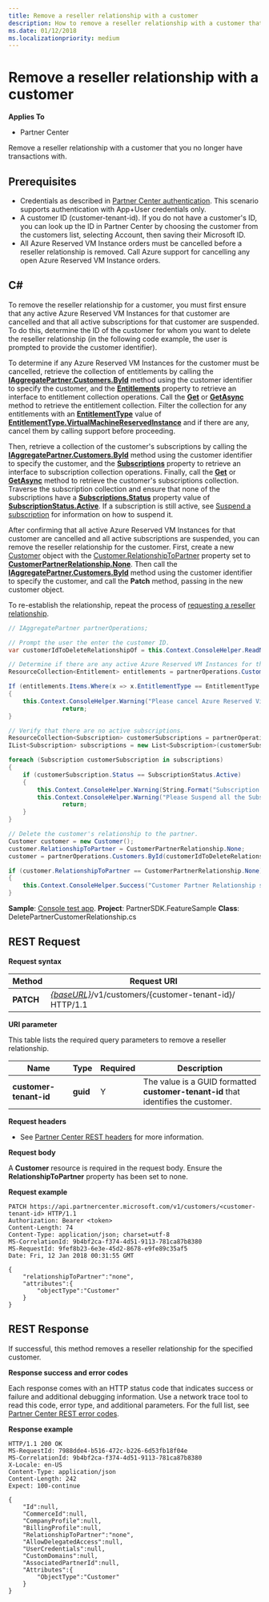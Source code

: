 ```yaml
---
title: Remove a reseller relationship with a customer
description: How to remove a reseller relationship with a customer that you no longer have transactions with. 
ms.date: 01/12/2018
ms.localizationpriority: medium
---
```


# Remove a reseller relationship with a customer


**Applies To**

- Partner Center  


Remove a reseller relationship with a customer that you no longer have transactions with. 

## <span id="Prerequisites"/><span id="prerequisites"/><span id="PREREQUISITES"/>Prerequisites


- Credentials as described in [Partner Center authentication](partner-center-authentication.md). This scenario supports authentication with App+User credentials only.
- A customer ID (customer-tenant-id). If you do not have a customer's ID, you can look up the ID in Partner Center by choosing the customer from the customers list, selecting Account, then saving their Microsoft ID.
- All Azure Reserved VM Instance orders must be cancelled before a reseller relationship is removed. Call Azure support for cancelling any open Azure Reserved VM Instance orders.

## <span id="C_"/><span id="c_"/>C#


To remove the reseller relationship for a customer, you must first ensure that any active Azure Reserved VM Instances for that customer are cancelled and that all active subscriptions for that customer are suspended. To do this, determine the ID of the customer for whom you want to delete the reseller relationship (in the following code example, the user is prompted to provide the customer identifier). 

To determine if any Azure Reserved VM Instances for the customer must be cancelled, retrieve the collection of entitlements by calling the [**IAggregatePartner.Customers.ById**](https://docs.microsoft.com/dotnet/api/microsoft.store.partnercenter.customers.icustomercollection.byid) method using the customer identifier to specify the customer, and the [**Entitlements**](https://docs.microsoft.com/dotnet/api/microsoft.store.partnercenter.customers.icustomer.subscriptions) property to retrieve an interface to entitlement collection operations. Call the [**Get**](https://docs.microsoft.com/dotnet/api/microsoft.store.partnercenter.subscriptions.isubscriptioncollection.get) or [**GetAsync**](https://docs.microsoft.com/dotnet/api/microsoft.store.partnercenter.subscriptions.isubscriptioncollection.getasync) method to retrieve the entitlement collection. Filter the collection for any entitlements with an [**EntitlementType**](entitlement-resources.md#entitlementtype) value of [**EntitlementType.VirtualMachineReservedInstance**](entitlement-resources.md#entitlementtype) and if there are any, cancel them by calling support before proceeding. 

Then, retrieve a collection of the customer's subscriptions by calling the [**IAggregatePartner.Customers.ById**](https://docs.microsoft.com/dotnet/api/microsoft.store.partnercenter.customers.icustomercollection.byid) method using the customer identifier to specify the customer, and the [**Subscriptions**](https://docs.microsoft.com/dotnet/api/microsoft.store.partnercenter.customers.icustomer.subscriptions) property to retrieve an interface to subscription collection operations. Finally, call the [**Get**](https://docs.microsoft.com/dotnet/api/microsoft.store.partnercenter.subscriptions.isubscriptioncollection.get) or [**GetAsync**](https://docs.microsoft.com/dotnet/api/microsoft.store.partnercenter.subscriptions.isubscriptioncollection.getasync) method to retrieve the customer's subscriptions collection. Traverse the subscription collection and ensure that none of the subscriptions have a [**Subscriptions.Status**](https://docs.microsoft.com/dotnet/api/microsoft.store.partnercenter.models.subscriptions.subscription.status) property value of [**SubscriptionStatus.Active**](https://docs.microsoft.com/dotnet/api/microsoft.store.partnercenter.models.subscriptions.subscriptionstatus). If a subscription is still active, see [Suspend a subscription](https://review.docs.microsoft.com/partner-center/develop/suspend-a-subscription) for information on how to suspend it. 

After confirming that all active Azure Reserved VM Instances for that customer are cancelled and all active subscriptions are suspended, you can remove the reseller relationship for the customer. First, create a new [Customer](https://docs.microsoft.com/dotnet/api/microsoft.store.partnercenter.models.customers.customer) object with the [Customer.RelationshipToPartner](https://docs.microsoft.com/dotnet/api/microsoft.store.partnercenter.models.customers.customer.relationshiptopartner) property set to [**CustomerPartnerRelationship.None**](https://docs.microsoft.com/dotnet/api/microsoft.store.partnercenter.models.customers.customerpartnerrelationship). Then call the [**IAggregatePartner.Customers.ById**](https://docs.microsoft.com/dotnet/api/microsoft.store.partnercenter.customers.icustomercollection.byid) method using the customer identifier to specify the customer, and call the **Patch** method, passing in the new customer object.

To re-establish the relationship, repeat the process of [requesting a reseller relationship](https://docs.microsoft.com/partner-center/develop/request-reseller-relationship). 


``` csharp
// IAggregatePartner partnerOperations;

// Prompt the user the enter the customer ID.
var customerIdToDeleteRelationshipOf = this.Context.ConsoleHelper.ReadNonEmptyString("Please enter the ID of the customer you want to delete the relationship with", "The customer ID can't be empty");

// Determine if there are any active Azure Reserved VM Instances for this customer.
ResourceCollection<Entitlement> entitlements = partnerOperations.Customers.ById(customerIdToDeleteRelationshipOf).Entitlements.Get();

If (entitlements.Items.Where(x => x.EntitlementType == EntitlementType.VirtualMachineReservedInstance).Any())
{
    this.Context.ConsoleHelper.Warning("Please cancel Azure Reserved Virtual Machine Instance orders through support and try again. Aborting the delete customer relationship operation");
               return;
}

// Verify that there are no active subscriptions.
ResourceCollection<Subscription> customerSubscriptions = partnerOperations.Customers.ById(customerIdToDeleteRelationshipOf).Subscriptions.Get();
IList<Subscription> subscriptions = new List<Subscription>(customerSubscriptions.Items);

foreach (Subscription customerSubscription in subscriptions)
{
    if (customerSubscription.Status == SubscriptionStatus.Active)
    {
        this.Context.ConsoleHelper.Warning(String.Format("Subscription with ID :{0}  OfferName: {1} cannot be in active state, ", customerSubscription.Id, customerSubscription.OfferName));
        this.Context.ConsoleHelper.Warning("Please Suspend all the Subscriptions and try again. Aborting the delete customer relationship operation");
               return;
    }
}

// Delete the customer's relationship to the partner.
Customer customer = new Customer();
customer.RelationshipToPartner = CustomerPartnerRelationship.None;
customer = partnerOperations.Customers.ById(customerIdToDeleteRelationshipOf).Patch(customer);

if (customer.RelationshipToPartner == CustomerPartnerRelationship.None)
{
    this.Context.ConsoleHelper.Success("Customer Partner Relationship successfully deleted");
}
```

**Sample**: [Console test app](console-test-app.md). **Project**: PartnerSDK.FeatureSample **Class**: DeletePartnerCustomerRelationship.cs


## <span id="REST_Request"/><span id="rest_request"/><span id="REST_REQUEST"/>REST Request   


**Request syntax**

| Method     | Request URI                                                                                                                           |
|------------|---------------------------------------------------------------------------------------------------------------------------------------|
| **PATCH**  | [*{baseURL}*](partner-center-rest-urls.md)/v1/customers/{customer-tenant-id}/ HTTP/1.1 |

 

**URI parameter**

This table lists the required query parameters to remove a reseller relationship.

| Name                   | Type     | Required | Description                                                                        |
|------------------------|----------|----------|------------------------------------------------------------------------------------|
| **customer-tenant-id** | **guid** | Y        | The value is a GUID formatted **customer-tenant-id** that identifies the customer. |

 

**Request headers**

- See [Partner Center REST headers](headers.md) for more information.

**Request body**

A **Customer** resource is required in the request body. Ensure the **RelationshipToPartner** property has been set to none.

**Request example**

```http
PATCH https://api.partnercenter.microsoft.com/v1/customers/<customer-tenant-id> HTTP/1.1
Authorization: Bearer <token>
Content-Length: 74
Content-Type: application/json; charset=utf-8
MS-CorrelationId: 9b4bf2ca-f374-4d51-9113-781ca87b8380
MS-RequestId: 9fef8b23-6e3e-45d2-8678-e9fe89c35af5
Date: Fri, 12 Jan 2018 00:31:55 GMT

{
    "relationshipToPartner":"none",
    "attributes":{
        "objectType":"Customer"
    }
}
```

## <span id="REST_Response"/><span id="rest_response"/><span id="REST_RESPONSE"/>REST Response


If successful, this method removes a reseller relationship for the specified customer.

**Response success and error codes**

Each response comes with an HTTP status code that indicates success or failure and additional debugging information. Use a network trace tool to read this code, error type, and additional parameters. For the full list, see [Partner Center REST error codes](error-codes.md).

**Response example**

```http
HTTP/1.1 200 OK
MS-RequestId: 7988dde4-b516-472c-b226-6d53fb18f04e
MS-CorrelationId: 9b4bf2ca-f374-4d51-9113-781ca87b8380
X-Locale: en-US
Content-Type: application/json
Content-Length: 242
Expect: 100-continue

{
    "Id":null,
    "CommerceId":null,
    "CompanyProfile":null,
    "BillingProfile":null,
    "RelationshipToPartner":"none",
    "AllowDelegatedAccess":null,
    "UserCredentials":null,
    "CustomDomains":null,
    "AssociatedPartnerId":null,
    "Attributes":{
        "ObjectType":"Customer"
    }
}
```